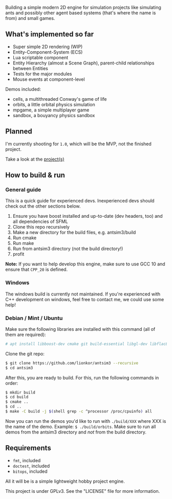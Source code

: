 Building a simple modern 2D engine for simulation projects like simulating ants and possibly other agent based systems (that's where the name is from) and small games. 

## What's implemented so far

* Super simple 2D rendering (WIP)
* Entity-Component-System (ECS)
* Lua scriptable component
* Entity Hierarchy (almost a Scene Graph), parent-child relationships between Entities
* Tests for the major modules
* Mouse events at component-level

Demos included:
* cells, a multithreaded Conway's game of life
* orbits, a little orbital physics simulation
* mpgame, a simple multiplayer game
* sandbox, a bouyancy physics sandbox

## Planned

I'm currently shooting for `1.0`, which will be the MVP, not the finished project. 

Take a look at the [project(s)](https://github.com/lionkor/antsim3/projects)

## How to build & run

### General guide

This is a quick guide for experienced devs. Inexperienced devs should check out the other sections below.

1. Ensure you have boost installed and up-to-date (dev headers, too) and all dependencies of SFML
2. Clone this repo recursively
3. Make a new directory for the build files, e.g. antsim3/build
4. Run cmake
5. Run make
6. Run from antsim3 directory (not the build directory!)
7. profit

**Note:** If you want to help develop this engine, make sure to use GCC 10 and ensure that `CPP_20` is defined.

### Windows

The windows build is currently not maintained. If you're experienced with C++ development on windows, feel free to contact me, we could use some help!

### Debian / Mint / Ubuntu

Make sure the following libraries are installed with this command (all of them are required):

```bash
# apt install libboost-dev cmake git build-essential libgl-dev libflac8 libogg0 libopenal1 libvorbis0a libvorbisenc2 libvorbisfile3 libfreetype6 libgl1 libx11-6 libxrandr2 libudev1 libudev-dev libopenal-dev libvorbis-dev libflac-dev libxrandr-dev libfreetype6-dev 
```

Clone the git repo:

```bash
$ git clone https://github.com/lionkor/antsim3 --recursive
$ cd antsim3
```

After this, you are ready to build. For this, run the following commands in order:

```bash
$ mkdir build
$ cd build
$ cmake .. 
$ cd ..
$ make -C build -j $(shell grep -c ^processor /proc/cpuinfo) all
```

Now you can run the demos you'd like to run with `./build/XXX` where XXX is the name of the demo. Example: `$ ./build/orbits`.
Make sure to run all demos from the antsim3 directory and *not* from the build directory.


## Requirements

* `fmt`, included
* `doctest`, included
* `bitops`, included

All it will be is a simple lightweight hobby project engine.

This project is under GPLv3. See the "LICENSE" file for more information.

